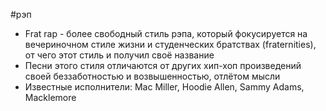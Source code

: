 #рэп 
- Frat rap - более свободный стиль рэпа, который фокусируется на вечериночном стиле жизни и студенческих братствах (fraternities), от чего этот стиль и получил своё название
- Песни этого стиля отличаются от других хип-хоп произведений своей беззаботностью и возвышенностью, отлётом мысли
- Известные исполнители: Mac Miller, Hoodie Allen, Sammy Adams, Macklemore